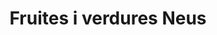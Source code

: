 ---
title: "Fruites i verdures Neus"
url: /molins-de-rei/fruites-i-verdures-neus/
shop: frutería
---